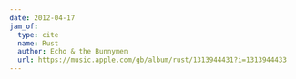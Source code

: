 ```yaml
---
date: 2012-04-17
jam_of:
  type: cite
  name: Rust
  author: Echo & the Bunnymen
  url: https://music.apple.com/gb/album/rust/1313944431?i=1313944433
---
```

